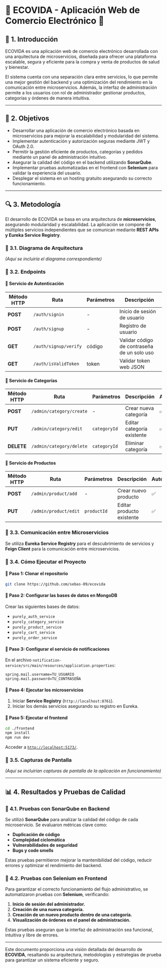 
# 🌿 ECOVIDA - Aplicación Web de Comercio Electrónico 🌿

## 📌 1. Introducción

ECOVIDA es una aplicación web de comercio electrónico desarrollada con una arquitectura de 
microservicios, diseñada para ofrecer una plataforma escalable, segura y eficiente para la 
compra y venta de productos de salud y bienestar. 

El sistema cuenta con una separación clara entre servicios, lo que permite una mejor gestión del 
backend y una optimización del rendimiento en la comunicación entre microservicios. Además, 
la interfaz de administración permite a los usuarios con rol de administrador gestionar 
productos, categorías y órdenes de manera intuitiva. 

---

## 🎯 2. Objetivos

- Desarrollar una aplicación de comercio electrónico basada en microservicios para 
mejorar la escalabilidad y modularidad del sistema. 
- Implementar autenticación y autorización seguras mediante JWT y OAuth 2.0.  
- Permitir la gestión eficiente de productos, categorías y pedidos mediante un panel de 
administración intuitivo. 
- Asegurar la calidad del código en el backend utilizando **SonarQube**. 
- Implementar pruebas automatizadas en el frontend con **Selenium** para validar la 
experiencia del usuario. 
- Desplegar el sistema en un hosting gratuito asegurando su correcto funcionamiento. 

---

## 🔍 3. Metodología

El desarrollo de ECOVIDA se basa en una arquitectura de **microservicios**, asegurando 
modularidad y escalabilidad. La aplicación se compone de múltiples servicios independientes 
que se comunican mediante **REST APIs y Eureka Service Registry**. 

### 📌 3.1. Diagrama de Arquitectura

*(Aquí se incluiría el diagrama correspondiente)*

### 📌 3.2. Endpoints

#### 📍 Servicio de Autenticación

| Método HTTP | Ruta | Parámetros | Descripción |
|------------|------|------------|-------------|
| **POST** | `/auth/signin` | - | Inicio de sesión de usuario |
| **POST** | `/auth/signup` | - | Registro de usuario |
| **GET** | `/auth/signup/verify` | código | Validar código de contraseña de un solo uso |
| **GET** | `/auth/isValidToken` | token | Validar token web JSON |

#### 📍 Servicio de Categorías

| Método HTTP | Ruta | Parámetros | Descripción | Autenticación | Rol |
|------------|------|------------|-------------|---------------|-----|
| **POST** | `/admin/category/create` | - | Crear nueva categoría | ✅ | Administrador |
| **PUT** | `/admin/category/edit` | `categoryId` | Editar categoría existente | ✅ | Administrador |
| **DELETE** | `/admin/category/delete` | `categoryId` | Eliminar categoría | ✅ | Administrador |

#### 📍 Servicio de Productos

| Método HTTP | Ruta | Parámetros | Descripción | Autenticación | Rol |
|------------|------|------------|-------------|---------------|-----|
| **POST** | `/admin/product/add` | - | Crear nuevo producto | ✅ | Administrador |
| **PUT** | `/admin/product/edit` | `productId` | Editar producto existente | ✅ | Administrador |

### 📌 3.3. Comunicación entre Microservicios

Se utiliza **Eureka Service Registry** para el descubrimiento de servicios y **Feign Client** para la comunicación entre microservicios.

### 📌 3.4. Cómo Ejecutar el Proyecto

#### 📍 Paso 1: Clonar el repositorio
```sh
git clone https://github.com/sebas-09/ecovida
```

#### 📍 Paso 2: Configurar las bases de datos en MongoDB

Crear las siguientes bases de datos:
- `purely_auth_service`
- `purely_category_service`
- `purely_product_service`
- `purely_cart_service`
- `purely_order_service`

#### 📍 Paso 3: Configurar el servicio de notificaciones

En el archivo `notification-service/src/main/resources/application.properties`:

```properties
spring.mail.username=TU_USUARIO
spring.mail.password=TU_CONTRASEÑA
```

#### 📍 Paso 4: Ejecutar los microservicios

1. Iniciar **Service Registry** (`http://localhost:8761`).
2. Iniciar los demás servicios asegurando su registro en Eureka.

#### 📍 Paso 5: Ejecutar el frontend

```sh
cd ./frontend
npm install
npm run dev
```

Acceder a [`http://localhost:5173/`](http://localhost:5173/).

### 📌 3.5. Capturas de Pantalla

*(Aquí se incluirían capturas de pantalla de la aplicación en funcionamiento)*

---

## 📊 4. Resultados y Pruebas de Calidad

### 📍 4.1. Pruebas con SonarQube en Backend

Se utilizó **SonarQube** para analizar la calidad del código de cada microservicio. Se evaluaron métricas clave como:

- **Duplicación de código**
- **Complejidad ciclomática**
- **Vulnerabilidades de seguridad**
- **Bugs y code smells**

Estas pruebas permitieron mejorar la mantenibilidad del código, reducir errores y optimizar el rendimiento del backend.

### 📍 4.2. Pruebas con Selenium en Frontend

Para garantizar el correcto funcionamiento del flujo administrativo, se automatizaron pruebas con **Selenium**, verificando:

1. **Inicio de sesión del administrador.**
2. **Creación de una nueva categoría.**
3. **Creación de un nuevo producto dentro de una categoría.**
4. **Visualización de órdenes en el panel de administración.**

Estas pruebas aseguran que la interfaz de administración sea funcional, intuitiva y libre de errores.

---

Este documento proporciona una visión detallada del desarrollo de **ECOVIDA**, resaltando su arquitectura, metodologías y estrategias de prueba para garantizar un sistema eficiente y seguro.

